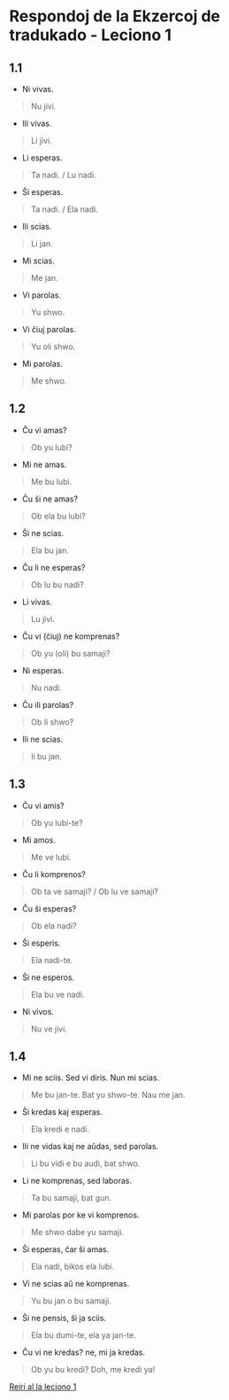 # Respondoj de la Ekzercoj de tradukado - Leciono 1

## 1.1

- Ni vivas.
> Nu jivi.
- Ili vivas.
> Li jivi.
- Li esperas.
> Ta nadi. / Lu nadi.
- Ŝi esperas.
> Ta nadi. / Ela nadi.
- Ili scias.
> Li jan.
- Mi scias.
> Me jan.
- Vi parolas.
> Yu shwo.
- Vi ĉiuj parolas.
> Yu oli shwo.
- Mi parolas.
> Me shwo.

## 1.2

- Ĉu vi amas?
> Ob yu lubi?
- Mi ne amas.
> Me bu lubi.
- Ĉu ŝi ne amas?
> Ob ela bu lubi?
- Ŝi ne scias.
> Ela bu jan.
- Ĉu li ne esperas?
> Ob lu bu nadi?
- Li vivas.
> Lu jivi.
- Ĉu vi (ĉiuj) ne komprenas?
> Ob yu (oli) bu samaji?
- Ni esperas.
> Nu nadi.
- Ĉu ili parolas?
> Ob li shwo?
- Ili ne scias.
> li bu jan.

## 1.3

- Ĉu vi amis?
> Ob yu lubi-te?
- Mi amos.
> Me ve lubi.
- Ĉu li komprenos?
> Ob ta ve samaji? / Ob lu ve samaji?
- Ĉu ŝi esperas?
> Ob ela nadi?
- Ŝi esperis.
> Ela nadi-te.
- Ŝi ne esperos.
> Ela bu ve nadi.
- Ni vivos.
> Nu ve jivi.

## 1.4

- Mi ne sciis. Sed vi diris. Nun mi scias.
> Me bu jan-te. Bat yu shwo-te. Nau me jan.
- Ŝi kredas kaj esperas.
> Ela kredi e nadi.
- Ili ne vidas kaj ne aŭdas, sed parolas.
> Li bu vidi e bu audi, bat shwo.
- Li ne komprenas, sed laboras.
> Ta bu samaji, bat gun.
- Mi parolas por ke vi komprenos.
> Me shwo dabe yu samaji.
- Ŝi esperas, ĉar ŝi amas.
> Ela nadi, bikos ela lubi.
- Vi ne scias aŭ ne komprenas.
> Yu bu jan o bu samaji.
- Ŝi ne pensis, ŝi ja sciis.
> Ela bu dumi-te, ela ya jan-te.
- Ĉu vi ne kredas? ne, mi ja kredas.
> Ob yu bu kredi? Doh, me kredi ya!

[Reiri al la leciono 1](../leciono-1.md)
